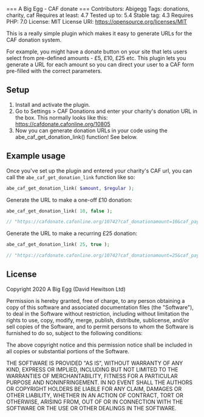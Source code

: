 === A Big Egg - CAF donate ===
Contributors: Abigegg
Tags: donations, charity, caf
Requires at least: 4.7
Tested up to: 5.4
Stable tag: 4.3
Requires PHP: 7.0
License: MIT
License URI: https://opensource.org/licenses/MIT

This is a really simple plugin which makes it easy to generate URLs for the CAF donation system. 

For example, you might have a donate button on your site that lets users select from pre-defined amounts - £5, £10, £25 etc. This plugin lets you generate a URL for each amount so you can direct your user to a CAF form pre-filled with the correct parameters.

## Setup

1. Install and activate the plugin.
2. Go to Settings > CAF Donations and enter your charity's donation URL in the box. This normally looks like this: https://cafdonate.cafonline.org/10805
3. Now you can generate donation URLs in your code using the abe_caf_get_donation_link() function! See below.
 
## Example usage

Once you've set up the plugin and entered your charity's CAF url, you can call the `abe_caf_get_donation_link` function like so:

```php
abe_caf_get_donation_link( $amount, $regular );
```


Generate the URL to make a one-off £10 donation:
```php
abe_caf_get_donation_link( 10, false );

// "https://cafdonate.cafonline.org/10742?caf_donationamount=10&caf_paymenttype=single"
```


Generate the URL to make a recurring £25 donation:
```php
abe_caf_get_donation_link( 25, true );

// "https://cafdonate.cafonline.org/10742?caf_donationamount=25&caf_paymenttype=regular"
```

## License

Copyright 2020 A Big Egg (David Hewitson Ltd)

Permission is hereby granted, free of charge, to any person obtaining a copy of this software and associated documentation files (the "Software"), to deal in the Software without restriction, including without limitation the rights to use, copy, modify, merge, publish, distribute, sublicense, and/or sell copies of the Software, and to permit persons to whom the Software is furnished to do so, subject to the following conditions:

The above copyright notice and this permission notice shall be included in all copies or substantial portions of the Software.

THE SOFTWARE IS PROVIDED "AS IS", WITHOUT WARRANTY OF ANY KIND, EXPRESS OR IMPLIED, INCLUDING BUT NOT LIMITED TO THE WARRANTIES OF MERCHANTABILITY, FITNESS FOR A PARTICULAR PURPOSE AND NONINFRINGEMENT. IN NO EVENT SHALL THE AUTHORS OR COPYRIGHT HOLDERS BE LIABLE FOR ANY CLAIM, DAMAGES OR OTHER LIABILITY, WHETHER IN AN ACTION OF CONTRACT, TORT OR OTHERWISE, ARISING FROM, OUT OF OR IN CONNECTION WITH THE SOFTWARE OR THE USE OR OTHER DEALINGS IN THE SOFTWARE.